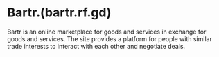# Bartr.(bartr.rf.gd)
Bartr is an online marketplace for goods and services in exchange for goods and services. The site provides a platform for people with similar trade interests to interact with each other and negotiate deals.

